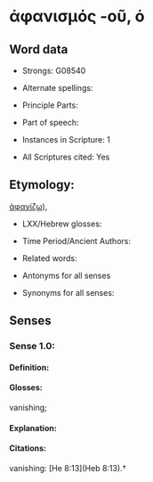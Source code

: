 # ἀφανισμός -οῦ, ὁ

<!-- Status: S2=NeedsEdits -->
<!-- Lexica used for edits:   -->

## Word data

* Strongs: G08540

* Alternate spellings:



* Principle Parts: 


* Part of speech: 


* Instances in Scripture: 1

* All Scriptures cited: Yes

## Etymology: 

[ἀφανίζω]()),

* LXX/Hebrew glosses: 


* Time Period/Ancient Authors: 


* Related words: 

* Antonyms for all senses

* Synonyms for all senses: 


## Senses 


### Sense  1.0: 

#### Definition: 

#### Glosses: 

vanishing; 

#### Explanation: 


#### Citations: 

vanishing: [He 8:13](Heb 8:13).†
